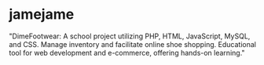 # jamejame
"DimeFootwear: A school project utilizing PHP, HTML, JavaScript, MySQL, and CSS. Manage inventory and facilitate online shoe shopping. Educational tool for web development and e-commerce, offering hands-on learning."

